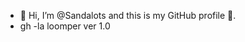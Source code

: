 - 👋 Hi, I’m @Sandalots and this is my GitHub profile 🥇.
- gh -la loomper ver 1.0


<!---
Sandalots/Sandalots is a ✨ special ✨ repository because its `README.md` (this file) appears on your GitHub profile.
You can click the Preview link to take a look at your changes.
--->
